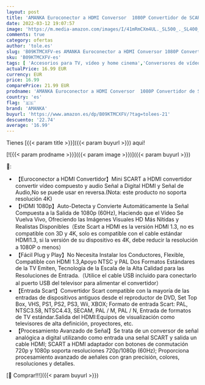 ```yaml
---
layout: post
title: 'AMANKA Euroconector a HDMI Conversor  1080P Convertidor de SCART a HDMI Adaptador de Vídeo Escalador para HD TV DVD Xbox PS3 BLU-Ray'
date: 2022-03-12 19:07:57
image: 'https://m.media-amazon.com/images/I/41mRmCXm4UL._SL500_._SL400_.jpg'
comments: true
category: ofertas
author: 'tole.es'
slug: 'B09KTMCXFV-es AMANKA Euroconector a HDMI Conversor 1080P Convertidor de...'
sku: 'B09KTMCXFV-es'
tags: [ 'Accesorios para TV, vídeo y home cinema','Conversores de vídeo','Electrónica','TV, vídeo y home cinema','amanka','xbox', ]
actualPrice: 16.99 EUR
currency: EUR
price: 16.99
comparePrice: 21.99 EUR
prodname: 'AMANKA Euroconector a HDMI Conversor  1080P Convertidor de SCART a HDMI Adaptador de Vídeo Escalador para HD TV DVD Xbox PS3 BLU-Ray'
country: 'es'
flag: '🇪🇸'
brand: 'AMANKA'
buyurl: 'https://www.amazon.es/dp/B09KTMCXFV/?tag=tolees-21'
descuento: '22.74'
average: '16.99'
---
```


Tienes [{{< param title >}}]({{< param buyurl >}}) aqui!

[![{{< param prodname >}}]({{< param image >}})]({{< param buyurl >}})

🔎:

- 【Euroconector a HDMI Convertidor】Mini SCART a HDMI convertidor convertir vídeo compuesto y audio Señal a Digital HDMI y Señal de Audio,No se puede usar en reversa.(Nota: este producto no soporta resolución 4K)
- 【HDMI 1080p】Auto-Detecta y Convierte Automáticamente la Señal Compuesta a la Salida de 1080p (60Hz), Haciendo que el Vídeo Se Vuelva Vivo, Ofreciendo las Imágenes Visuales HD Más Nítidas y Realistas Disponibles（Este Scart a HDMI es la versión HDMI 1.3, no es compatible con 3D y 4K, solo es compatible con el cable estándar HDMI1.3, si la versión de su dispositivo es 4K, debe reducir la resolución a 1080P o menos）
- 【Fácil Plug y Play】No Necesita Instalar los Conductores, Flexible, Compatible con HDMI 1.3,Apoyo NTSC y PAL Dos Formatos Estándares de la TV Emiten, Tecnología de la Escala de la Alta Calidad para las Resoluciones de Entrada.（Utilice el cable USB incluido para conectarlo al puerto USB del televisor para alimentar el convertidor）
- 【Entrada Scart】Convertidor Scart compatible con la mayoría de las entradas de dispositivos antiguos desde el reproductor de DVD, Set Top Box, VHS, PS1, PS2, PS3, Wii, XBOX; Formato de entrada Scart: PAL, NTSC3.58, NTSC4.43, SECAM, PAL / M, PAL / N, Entrada de formatos de TV estándar.Salida del HDMI:Equipos de visualización como televisores de alta definición, proyectores, etc.
- 【Procesamiento Avanzado de Señal】Se trata de un conversor de señal analógica a digital utilizando como entrada una señal SCART y salida un cable HDMI; SCART a HDMI adaptador con botones de conmutación 720p y 1080p soporta resoluciones 720p/1080p (60Hz); Proporciona procesamiento avanzado de aeñales con gran precisión, colores, resoluciones y detalles.

[🛒 Comprar!!!]({{< param buyurl >}})
